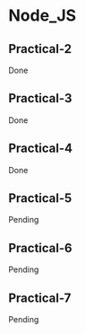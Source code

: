 # Node_JS

## Practical-2 
Done

## Practical-3
Done

## Practical-4
Done

## Practical-5
Pending

## Practical-6
Pending

## Practical-7
Pending
